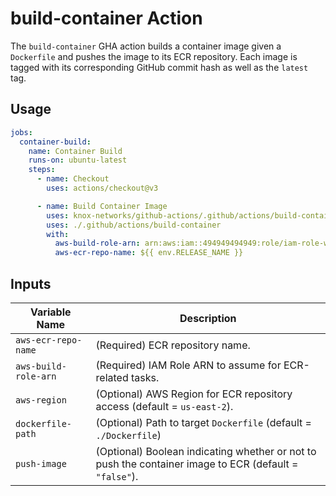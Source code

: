 # build-container Action

The `build-container` GHA action builds a container image given a `Dockerfile` and pushes the image to its ECR
repository. Each image is tagged with its corresponding GitHub commit hash as well as the `latest` tag.

## Usage

```yaml
jobs:
  container-build:
    name: Container Build
    runs-on: ubuntu-latest
    steps:
      - name: Checkout
        uses: actions/checkout@v3

      - name: Build Container Image
        uses: knox-networks/github-actions/.github/actions/build-container@main
        uses: ./.github/actions/build-container
        with:
          aws-build-role-arn: arn:aws:iam::494949494949:role/iam-role-with-ECR-access
          aws-ecr-repo-name: ${{ env.RELEASE_NAME }}
```

## Inputs

| Variable Name        | Description                                                                                            |
|----------------------|--------------------------------------------------------------------------------------------------------|
| `aws-ecr-repo-name`  | (Required) ECR repository name.                                                                        |
| `aws-build-role-arn` | (Required) IAM Role ARN to assume for ECR-related tasks.                                               |
| `aws-region`         | (Optional) AWS Region for ECR repository access (default = `us-east-2`).                               |
| `dockerfile-path`    | (Optional) Path to target `Dockerfile` (default = `./Dockerfile`)                                      |
| `push-image`         | (Optional) Boolean indicating whether or not to push the container image to ECR (default = `"false"`). |
